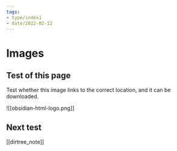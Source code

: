 ```yaml
---
tags:
- type/index1
- date/2022-02-12
---
```


# Images
## Test of this page
Test whether this image links to the correct location, and it can be downloaded.

![[obsidian-html-logo.png]]


## Next test
[[dirtree_note]]